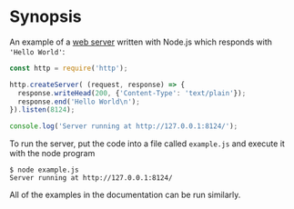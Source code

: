 # Synopsis

<!--type=misc-->

An example of a [web server][] written with Node.js which responds with
`'Hello World'`:

```js
const http = require('http');

http.createServer( (request, response) => {
  response.writeHead(200, {'Content-Type': 'text/plain'});
  response.end('Hello World\n');
}).listen(8124);

console.log('Server running at http://127.0.0.1:8124/');
```

To run the server, put the code into a file called `example.js` and execute
it with the node program

```
$ node example.js
Server running at http://127.0.0.1:8124/
```

All of the examples in the documentation can be run similarly.

[web server]: http.html
